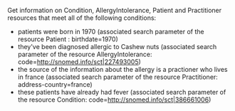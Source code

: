 Get information on Condition, AllergyIntolerance, Patient and Practitioner resources that meet all of the following conditions:

* patients were born in 1970 (associated search parameter of the resource Patient : birthdate=1970)
* they've been diagnosed allergic to Cashew nuts (associated search parameter of the resource AllergyIntolerance: code=http://snomed.info/sct|227493005)
* the source of the information about the allergy is a practioner who lives in france (associated search parameter of the resource Practitioner: address-country=france)
* these patients have already had fever (associated search parameter of the resource Condition: code=http://snomed.info/sct|386661006)
